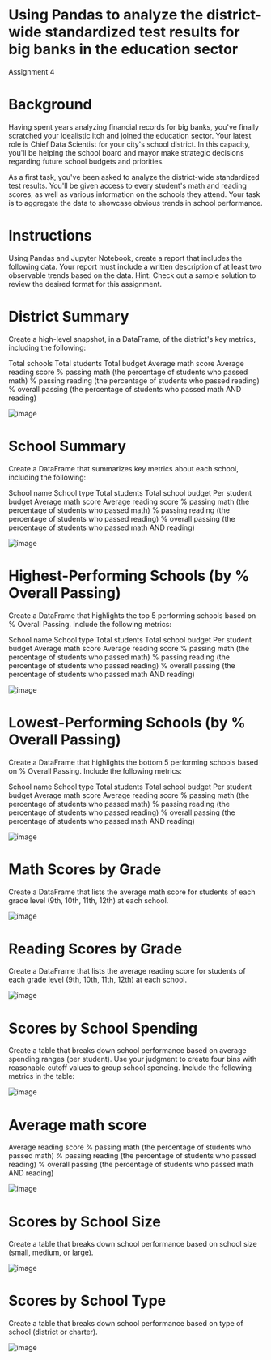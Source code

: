 # Using Pandas to analyze the district-wide standardized test results for big banks in the education sector
Assignment 4

# Background
Having spent years analyzing financial records for big banks, you've finally scratched your idealistic itch and joined the education sector. Your latest role is Chief Data Scientist for your city's school district. In this capacity, you'll be helping the school board and mayor make strategic decisions regarding future school budgets and priorities.

As a first task, you've been asked to analyze the district-wide standardized test results. You'll be given access to every student's math and reading scores, as well as various information on the schools they attend. Your task is to aggregate the data to showcase obvious trends in school performance.

# Instructions
Using Pandas and Jupyter Notebook, create a report that includes the following data. Your report must include a written description of at least two observable trends based on the data.
Hint: Check out a sample solution to review the desired format for this assignment.

# District Summary
Create a high-level snapshot, in a DataFrame, of the district's key metrics, including the following:

Total schools
Total students
Total budget
Average math score
Average reading score
% passing math (the percentage of students who passed math)
% passing reading (the percentage of students who passed reading)
% overall passing (the percentage of students who passed math AND reading)

![image](https://user-images.githubusercontent.com/111756299/199051586-5b976732-ce04-47eb-ad24-0020ac852726.png)


# School Summary
Create a DataFrame that summarizes key metrics about each school, including the following:

School name
School type
Total students
Total school budget
Per student budget
Average math score
Average reading score
% passing math (the percentage of students who passed math)
% passing reading (the percentage of students who passed reading)
% overall passing (the percentage of students who passed math AND reading)

![image](https://user-images.githubusercontent.com/111756299/199044480-62079c28-d376-43e0-a718-ae29614dc94c.png)


# Highest-Performing Schools (by % Overall Passing)
Create a DataFrame that highlights the top 5 performing schools based on % Overall Passing. Include the following metrics:

School name
School type
Total students
Total school budget
Per student budget
Average math score
Average reading score
% passing math (the percentage of students who passed math)
% passing reading (the percentage of students who passed reading)
% overall passing (the percentage of students who passed math AND reading)

![image](https://user-images.githubusercontent.com/111756299/199048193-87b3643f-2c44-4453-bcd4-2f7dae027965.png)


# Lowest-Performing Schools (by % Overall Passing)
Create a DataFrame that highlights the bottom 5 performing schools based on % Overall Passing. Include the following metrics:

School name
School type
Total students
Total school budget
Per student budget
Average math score
Average reading score
% passing math (the percentage of students who passed math)
% passing reading (the percentage of students who passed reading)
% overall passing (the percentage of students who passed math AND reading)

![image](https://user-images.githubusercontent.com/111756299/199049365-648533af-c682-423d-9732-836f1633a09a.png)


# Math Scores by Grade
Create a DataFrame that lists the average math score for students of each grade level (9th, 10th, 11th, 12th) at each school.

![image](https://user-images.githubusercontent.com/111756299/199049564-be9dffcd-d8e9-4d3a-bfa4-3b87f4a384ad.png)


# Reading Scores by Grade
Create a DataFrame that lists the average reading score for students of each grade level (9th, 10th, 11th, 12th) at each school.

![image](https://user-images.githubusercontent.com/111756299/199050208-3f5a908c-4634-4675-bfc0-0f7523296c8b.png)


# Scores by School Spending
Create a table that breaks down school performance based on average spending ranges (per student). Use your judgment to create four bins with reasonable cutoff values to group school spending. Include the following metrics in the table:

![image](https://user-images.githubusercontent.com/111756299/199050457-f5e6c09e-bfcb-42ef-b578-27a6004c5160.png)


# Average math score
Average reading score
% passing math (the percentage of students who passed math)
% passing reading (the percentage of students who passed reading)
% overall passing (the percentage of students who passed math AND reading)

![image](https://user-images.githubusercontent.com/111756299/199050545-0ceca929-daea-4b5e-aa62-6583e99cd334.png)


# Scores by School Size
Create a table that breaks down school performance based on school size (small, medium, or large).

![image](https://user-images.githubusercontent.com/111756299/199050730-39cf9d82-6530-4ad7-85d7-00aae2f0230b.png)


# Scores by School Type
Create a table that breaks down school performance based on type of school (district or charter).

![image](https://user-images.githubusercontent.com/111756299/199051111-0830fc03-c8af-42c3-bf3b-e3eb0a3a965a.png)

